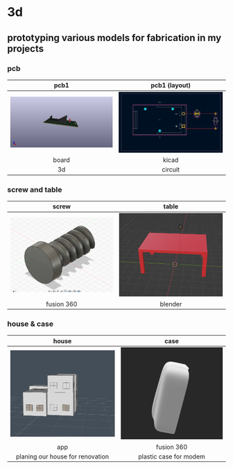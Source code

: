 # 3d

## prototyping various models for fabrication in my projects

### pcb

|pcb1 |pcb1 (layout)|
|:----:|:----:|
|<img src="./images/pcb1_3d.png" width="300">|<img src="./images/pcb1_layout.png" width="300">|
|board|kicad|
|3d|circuit|

### screw and table

|screw |table|
|:----:|:----:|
|<img src="./images/screw.png" width="300">|<img src="./images/table.png" width="300">|
|fusion 360|blender|

### house & case

|house |case|
|:----:|:----:|
|<img src="./images/house.jpg" width="300">|<img src="./images/plastic_case.png" width="300">|
|app|fusion 360|
|planing our house for renovation|plastic case for modem|

